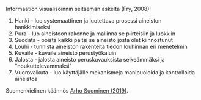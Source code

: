 Informaation visualisoinnin seitsemän askelta (Fry, 2008):

1. Hanki - luo systemaattinen ja luotettava prosessi aineiston hankkimiseksi
2. Pura - luo aineistoon rakenne ja mallinna se piirteisiin ja luokkiin
3. Suodata - poista kaikki paitsi se aineisto josta olet kiinnostunut
4. Louhi - tunnista aineiston rakenteita tiedon louhinnan eri menetelmin
5. Kuvaile - kuvaile aineisto perustyökaluin
6. Jalosta - jalosta aineisto peruskuvauksista selkeämmäksi ja "houkuttelevammaksi"
7. Vuorovaikuta - luo käyttäjälle mekanismeja manipuoloida ja kontrolloida aineistoa

Suomenkielinen käännös [Arho Suominen (2019)](https://github.com/jodatut/2019/blob/master/luentokirjat/Luento%206.ipynb]).
